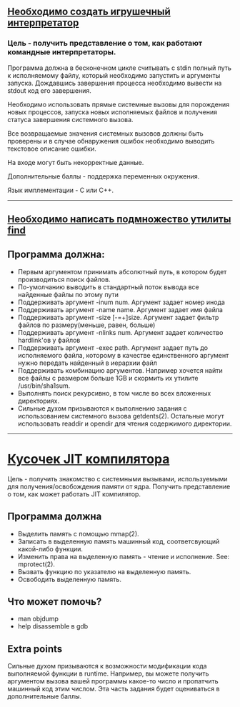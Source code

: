 ## [Необходимо создать игрушечный интерпретатор](https://github.com/nothingelsematters/terminal.git)

### Цель - получить представление о том, как работают командные интерпретаторы.

Программа должна в бесконечном цикле считывать с stdin полный путь к
исполняемому файлу, который необходимо запустить и аргументы запуска.
Дождавшись завершения процесса необходимо вывести на stdout код его завершения.

Необходимо использовать прямые системные вызовы для порождения новых процессов,
запуска новых исполняемых файлов и получения статуса завершения системного
вызова.

Все возвращаемые значения системных вызовов должны быть проверены и в случае
обнаружения ошибок необходимо выводить текстовое описание ошибки.

На входе могут быть некорректные данные.

Дополнительные баллы - поддержка переменных окружения.

Язык имплементации - C или C++.

---

## [Необходимо написать подмножество утилиты find](https://github.com/nothingelsematters/find.git)

## Программа должна:

- Первым аргументом принимать абсолютный путь, в котором будет производиться поиск файлов.
- По-умолчанию выводить в стандартный поток вывода все найденные файлы по этому пути
- Поддерживать аргумент -inum num. Аргумент задает номер инода
- Поддерживать аргумент -name name. Аргумент задает имя файла
- Поддерживать аргумент -size [-=+]size. Аргумент задает фильтр файлов по размеру(меньше, равен, больше)
- Поддерживать аргумент -nlinks num. Аргумент задает количество hardlink'ов у файлов
- Поддерживать аргумент -exec path. Аргумент задает путь до исполняемого файла, которому в качестве единственного аргумент нужно передать найденный в иерархии файл
- Поддерживать комбинацию аргументов. Например хочется найти все файлы с размером больше 1GB и скормить их утилите /usr/bin/sha1sum.
- Выполнять поиск рекурсивно, в том числе во всех вложенных директориях.
- Сильные духом призываются к выполнению задания с использованием системного вызова getdents(2). Остальные могут использовать readdir и opendir для чтения содержимого директории.

---

#  [Кусочек JIT компилятора](https://github.com/nothingelsematters/pseudo-jit.git)

Цель - получить знакомство с системными вызывами, используемыми для получения/освобождения
памяти от ядра. Получить представление о том, как может работать JIT компилятор.

## Программа должна
 * Выделить память с помощью mmap(2).
 * Записать в выделенную память машинный код, соответсвующий какой-либо функции.
 * Изменить права на выделенную память - чтение и исполнение. See: mprotect(2).
 * Вызвать функцию по указателю на выделенную память.
 * Освободить выделенную память.

## Что может помочь?
 * man objdump
 * help disassemble в gdb

## Extra points
Сильные духом призываются к возможности модификации кода выполняемой функции
в runtime. Например, вы можете получить аргументом вызова вашей программы
какое-то число и пропатчить машинный код этим числом. Эта часть задания будет
оцениваться в дополнительные баллы.

